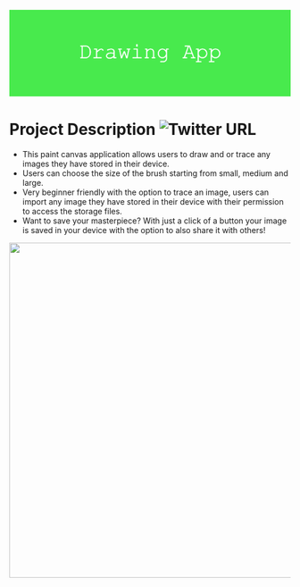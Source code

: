 ![](https://github.com/196Sebastian/drawing-app/blob/main/Drawing_App.png) 

# Project Description ![Twitter URL](https://img.shields.io/twitter/url?style=social&url=https%3A%2F%2Ftwitter.com%2F196Sebastian)
- This paint canvas application allows users to draw and or trace any images they have stored in their device.
- Users can choose the size of the brush starting from small, medium and large.
- Very beginner friendly with the option to trace an image, users can import any image they have stored in their device with their permission to access the storage files. 
- Want to save your masterpiece? With just a click of a button your image is saved in your device with the option to also share it with others!

<img src="https://user-images.githubusercontent.com/87108242/153221172-fe3798e0-19aa-4d42-8ef7-aa3b4bf9b12f.png" width="850" height="600">

